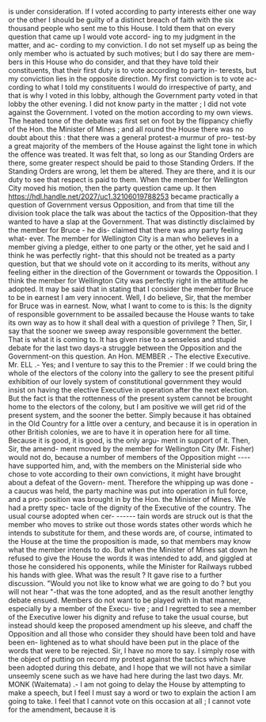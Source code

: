 is under consideration. If I voted according to party interests either one way or the other I should be guilty of a distinct breach of faith with the six thousand people who sent me to this House. I told them that on every question that came up I would vote accord- ing to my judgment in the matter, and ac- cording to my conviction. I do not set myself up as being the only member who is actuated by such motives; but I do say there are mem- bers in this House who do consider, and that they have told their constituents, that their first duty is to vote according to party in- terests, but my conviction lies in the opposite direction. My first conviction is to vote ac- cording to what I told my constituents I would do irrespective of party, and that is why I voted in this lobby, although the Government party voted in that lobby the other evening. I did not know party in the matter ; I did not vote against the Government. I voted on the motion according to my own views. The heated tone of the debate was first set on foot by the flippancy chiefly of the Hon. the Minister of Mines ; and all round the House there was no doubt about this : that there was a general protest-a murmur of pro- test-by a great majority of the members of the House against the light tone in which the offence was treated. It was felt that, so long as our Standing Orders are there, some greater respect should be paid to those Standing Orders. If the Standing Orders are wrong, let them be altered. They are there, and it is our duty to see that respect is paid to them. When the member for Wellington City moved his motion, then the party question came up. It then https://hdl.handle.net/2027/uc1.32106019788253 became practically a question of Government versus Opposition, and from that time till the division took place the talk was about the tactics of the Opposition-that they wanted to have a slap at the Government. That was distinctly disclaimed by the member for Bruce - he dis- claimed that there was any party feeling what- ever. The member for Wellington City is a man who believes in a member giving a pledge, either to one party or the other, yet he said and I think he was perfectly right- that this should not be treated as a party question, but that we should vote on it according to its merits, without any feeling either in the direction of the Government or towards the Opposition. I think the member for Wellington City was perfectly right in the attitude he adopted. It may be said that in stating that I consider the member for Bruce to be in earnest I am very innocent. Well, I do believe, Sir, that the member for Bruce was in earnest. Now, what I want to come to is this: Is the dignity of responsible government to be assailed because the House wants to take its own way as to how it shall deal with a question of privilege ? Then, Sir, I say that the sooner we sweep away responsible government the better. That is what it is coming to. It has given rise to a senseless and stupid debate for the last two days-a struggle between the Opposition and the Government-on this question. An Hon. MEMBER .- The elective Executive. Mr. ELL .- Yes; and I venture to say this to the Premier : If we could bring the whole of the electors of the colony into the gallery to see the present pitiful exhibition of our lovely system of constitutional government they would insist on having the elective Executive in operation after the next election. But the fact is that the rottenness of the present system cannot be brought home to the electors of the colony, but I am positive we will get rid of the present system, and the sooner the better. Simply because it has obtained in the Old Country for a little over a century, and because it is in operation in other British colonies, we are to have it in operation here for all time. Because it is good, it is good, is the only argu- ment in support of it. Then, Sir, the amend- ment moved by the member for Wellington City (Mr. Fisher) would not do, because a number of members of the Opposition might \---- have supported him, and, with the members on the Ministerial side who chose to vote according to their own convictions, it might have brought about a defeat of the Govern- ment. Therefore the whipping up was done - a caucus was held, the party machine was put into operation in full force, and a pro- position was brought in by the Hon. the Minister of Mines. We had a pretty spec- tacle of the dignity of the Executive of the country. The usual course adopted when cer- \------ tain words are struck out is that the member who moves to strike out those words states other words which he intends to substitute for them, and these words are, of course, intimated to the House at the time the proposition is made, so that members may know what the member intends to do. But when the Minister of Mines sat down he refused to give the House the words it was intended to add, and giggled at those he considered his opponents, while the Minister for Railways rubbed his hands with glee. What was the result ? It gave rise to a further discussion. "Would you not like to know what we are going to do ? but you will not hear "-that was the tone adopted, and as the result another lengthy debate ensued. Members do not want to be played with in that manner, especially by a member of the Execu- tive ; and I regretted to see a member of the Executive lower his dignity and refuse to take the usual course, but instead should keep the proposed amendment up his sleeve, and chaff the Opposition and all those who consider they should have been told and have been en- lightened as to what should have been put in the place of the words that were to be rejected. Sir, I have no more to say. I simply rose with the object of putting on record my protest against the tactics which have been adopted during this debate, and I hope that we will not have a similar unseemly scene such as we have had here during the last two days. Mr. MONK (Waitemata) .- I am not going to delay the House by attempting to make a speech, but I feel I must say a word or two to explain the action I am going to take. I feel that I cannot vote on this occasion at all ; I cannot vote for the amendment, because it is 
